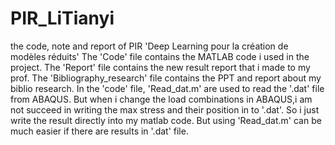 # PIR_LiTianyi
the code, note and report of PIR 'Deep Learning pour la création de modèles réduits'
The 'Code' file contains the MATLAB code i used in the project. 
The 'Report' file contains the new result report that i made to my prof. 
The 'Bibliography_research' file contains the PPT and report about my biblio research. 
In the 'code' file, 'Read_dat.m' are used to read the '.dat' file from ABAQUS. But when i change the load combinations in ABAQUS,i am not succeed in writing the max stress and their position in to '.dat'. So i just write the result directly into my matlab code. But using 'Read_dat.m' can be much easier if there are results in '.dat' file.
